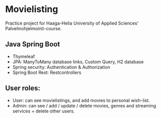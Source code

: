 # Movielisting
Practice project for Haaga-Helia University of Applied Sciences' Palvelinohjelmointi-course.

<h2>Java Spring Boot</h2>
<ul>
<li>Thymeleaf 
<li>JPA: ManyToMany database links, Custom Query,  H2 database
<li>Spring security: Authentication & Authorization
<li>Spring Boot Rest: Restcontrollers
</ul>

<h2>User roles:</h2>
<ul>
<li>User: can see movielistings, and add movies to personal wish-list.
<li>Admin: can see / add / update / delete movies, genres and streaming services + delete other users.
</ul>
